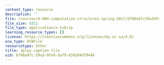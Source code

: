 ```yaml
---
content_type: resource
description: ''
file: /courses/6-004-computation-structures-spring-2017/bf08a97c59a39fe8da79839104df9446_tjIFsdM-hBA.srt
file_size: 4311
file_type: application/x-subrip
learning_resource_types: []
license: https://creativecommons.org/licenses/by-nc-sa/4.0/
ocw_type: OCWFile
resourcetype: Other
title: 3play caption file
uid: bf08a97c-59a3-9fe8-da79-839104df9446
---
```

